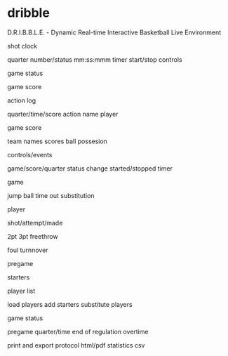 # dribble
D.R.I.B.B.L.E. - Dynamic Real-time Interactive Basketball Live Environment

shot clock

quarter number/status
mm:ss:mmm timer
start/stop controls

game status

game
score

action log

quarter/time/score
action name
player

game score

team names
scores
ball possesion

controls/events

game/score/quarter status change
started/stopped timer

game

jump ball
time out
substitution

player

shot/attempt/made

2pt
3pt
freethrow

foul
turnnover

pregame

starters

player list

load players
add starters
substitute players

game status

pregame
quarter/time
end of regulation
overtime

print and export
protocol html/pdf
statistics csv